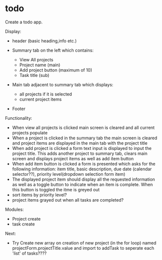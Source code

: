 # todo

Create a todo app.

Display:
- header (basic heading,info etc.)

- Summary tab on the left which contains:
    - View All projects
    - Project name (main)
    - Add project button (maximum of 10)
    - Task title (sub)

- Main tab adjacent to summary tab which displays:
    - all projects if it is selected
    - current project items

- Footer 

Functionality:
- When view all projects is clicked main screen is cleared and all current projects populate
- When a project is clicked in the summary tab the main screen is cleared and project items are displayed in the main tab with the project title
- When add project is clicked a form text input is displayed to input the project title. This adds another project to summary tab, clears main screen and displays project items as well as add item button
- When add item button is clicked a form is presented which asks for the following information: item title, basic description, due date (calendar selector??), priority level(dropdown selection form item)
- The displayed project item should display all the requested information as well as a toggle button to indicate when an item is complete. When this button is toggled the itme is greyed out
- sort items by priority level?
- project items grayed out when all tasks are completed?

Modules:
- Project create
- task create

Next:
- Try Create new array on creation of new project (in the for loop) named projectForm.projectTitle.value and import to addTask to seperate each 'list' of tasks????